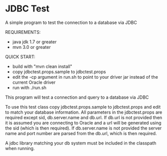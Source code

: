 # JDBC Test
A simple program to test the connection to a database via JDBC

REQUIREMENTS:
 - java jdk 1.7 or greater
 - mvn 3.0 or greater

QUICK START:
 - build with "mvn clean install"
 - copy jdbctest.props.sample to jdbctest.props
 - edit the -cp argument in run.sh to point to your driver jar instead of the current Oracle driver
 - run with ./run.sh


This program will test a connection and query to a database via JDBC
 
To use this test class copy jdbctest.props.sample to jdbctest.props and edit
to match your database information.  All parameters in the jdbctest.props
are required except sid, db.server.name  and db.url.  If db.url is not provided then it
is assumed you are connecting to Oracle and a url will be generated using
the sid (which is then required). If db.server.name is not provided the server name and port
number are parsed from the db.url, which is then required.
 
A jdbc library matching your db system must be included in the classpath when
running.



